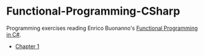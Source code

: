 # Functional-Programming-CSharp

Programming exercises reading Enrico Buonanno's [Functional Programming in C#](https://www.manning.com/books/functional-programming-in-c-sharp).

* [Chapter 1](chapter-1.md)
